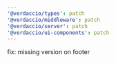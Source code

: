 ```yaml
---
'@verdaccio/types': patch
'@verdaccio/middleware': patch
'@verdaccio/server': patch
'@verdaccio/ui-components': patch
---
```


fix: missing version on footer
